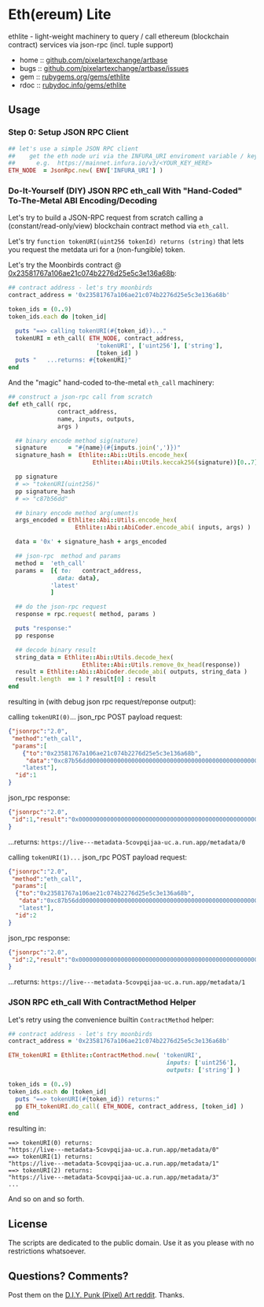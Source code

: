 #  Eth(ereum) Lite


ethlite -  light-weight machinery to query / call ethereum (blockchain contract) services via json-rpc (incl. tuple support)


* home  :: [github.com/pixelartexchange/artbase](https://github.com/pixelartexchange/artbase)
* bugs  :: [github.com/pixelartexchange/artbase/issues](https://github.com/pixelartexchange/artbase/issues)
* gem   :: [rubygems.org/gems/ethlite](https://rubygems.org/gems/ethlite)
* rdoc  :: [rubydoc.info/gems/ethlite](http://rubydoc.info/gems/ethlite)



## Usage


### Step 0:  Setup JSON RPC Client

```ruby
## let's use a simple JSON RPC client
##    get the eth node uri via the INFURA_URI enviroment variable / key
##      e.g.  https://mainnet.infura.io/v3/<YOUR_KEY_HERE>
ETH_NODE  = JsonRpc.new( ENV['INFURA_URI'] )
```



###  Do-It-Yourself (DIY) JSON RPC eth_call  With "Hand-Coded" To-The-Metal ABI Encoding/Decoding


Let's try to build a JSON-RPC request from scratch calling
a (constant/read-only/view) blockchain contract method via `eth_call`.

Let's try `function tokenURI(uint256 tokenId) returns (string)`
that lets you request the metdata uri for a (non-fungible) token.

Let's try the Moonbirds contract @  [0x23581767a106ae21c074b2276d25e5c3e136a68b](https://etherscan.io/address/0x23581767a106ae21c074b2276d25e5c3e136a68b):

```ruby
## contract address - let's try moonbirds
contract_address = '0x23581767a106ae21c074b2276d25e5c3e136a68b'

token_ids = (0..9)
token_ids.each do |token_id|

  puts "==> calling tokenURI(#{token_id})..."
  tokenURI = eth_call( ETH_NODE, contract_address,
                         'tokenURI', ['uint256'], ['string'],
                         [token_id] )
  puts "   ...returns: #{tokenURI}"
end
```


And the "magic"  hand-coded to-the-metal `eth_call` machinery:

```ruby
## construct a json-rpc call from scratch
def eth_call( rpc,
              contract_address,
              name, inputs, outputs,
              args )

  ## binary encode method sig(nature)
  signature      = "#{name}(#{inputs.join(',')})"
  signature_hash =  Ethlite::Abi::Utils.encode_hex(
                        Ethlite::Abi::Utils.keccak256(signature))[0..7]

  pp signature
  # => "tokenURI(uint256)"
  pp signature_hash
  # => "c87b56dd"

  ## binary encode method arg(ument)s
  args_encoded = Ethlite::Abi::Utils.encode_hex(
                   Ethlite::Abi::AbiCoder.encode_abi( inputs, args) )

  data = '0x' + signature_hash + args_encoded

  ## json-rpc  method and params
  method =  'eth_call'
  params =  [{ to:   contract_address,
              data: data},
            'latest'
            ]

  ## do the json-rpc request
  response = rpc.request( method, params )

  puts "response:"
  pp response

  ## decode binary result
  string_data = Ethlite::Abi::Utils.decode_hex(
                     Ethlite::Abi::Utils.remove_0x_head(response))
  result = Ethlite::Abi::AbiCoder.decode_abi( outputs, string_data )
  result.length  == 1 ? result[0] : result
end
```

resulting in (with debug json rpc request/reponse output):


calling `tokenURI(0)`...  json_rpc POST payload request:

``` json
{"jsonrpc":"2.0",
 "method":"eth_call",
 "params":[
    {"to":"0x23581767a106ae21c074b2276d25e5c3e136a68b",
     "data":"0xc87b56dd0000000000000000000000000000000000000000000000000000000000000000"},
    "latest"],
  "id":1
}
```

json_rpc response:

``` json
{"jsonrpc":"2.0",
 "id":1,"result":"0x0000000000000000000000000000000000000000000000000000000000000020000000000000000000000000000000000000000000000000000000000000003a68747470733a2f2f6c6976652d2d2d6d657461646174612d35636f767071696a61612d75632e612e72756e2e6170702f6d657461646174612f30000000000000"
}
```

...returns: `https://live---metadata-5covpqijaa-uc.a.run.app/metadata/0`


calling `tokenURI(1)...`  json_rpc POST payload request:

``` json
{"jsonrpc":"2.0",
 "method":"eth_call",
 "params":[
  {"to":"0x23581767a106ae21c074b2276d25e5c3e136a68b",
   "data":"0xc87b56dd0000000000000000000000000000000000000000000000000000000000000001"},
   "latest"],
  "id":2
}
```

json_rpc response:

``` json
{"jsonrpc":"2.0",
 "id":2,"result":"0x0000000000000000000000000000000000000000000000000000000000000020000000000000000000000000000000000000000000000000000000000000003a68747470733a2f2f6c6976652d2d2d6d657461646174612d35636f767071696a61612d75632e612e72756e2e6170702f6d657461646174612f31000000000000"
}
```

...returns: `https://live---metadata-5covpqijaa-uc.a.run.app/metadata/1`



### JSON RPC eth_call With ContractMethod Helper

Let's retry using the convenience builtin
`ContractMethod` helper:

```ruby
## contract address - let's try moonbirds
contract_address = '0x23581767a106ae21c074b2276d25e5c3e136a68b'

ETH_tokenURI = Ethlite::ContractMethod.new( 'tokenURI',
                                             inputs: ['uint256'],
                                             outputs: ['string'] )

token_ids = (0..9)
token_ids.each do |token_id|
  puts "==> tokenURI(#{token_id}) returns:"
  pp ETH_tokenURI.do_call( ETH_NODE, contract_address, [token_id] )
end
```

resulting in:

```
==> tokenURI(0) returns:
"https://live---metadata-5covpqijaa-uc.a.run.app/metadata/0"
==> tokenURI(1) returns:
"https://live---metadata-5covpqijaa-uc.a.run.app/metadata/1"
==> tokenURI(2) returns:
"https://live---metadata-5covpqijaa-uc.a.run.app/metadata/3"
...
```


And so on and so forth.




## License

The scripts are dedicated to the public domain.
Use it as you please with no restrictions whatsoever.


## Questions? Comments?


Post them on the [D.I.Y. Punk (Pixel) Art reddit](https://old.reddit.com/r/DIYPunkArt). Thanks.

